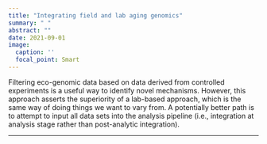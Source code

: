 ```yaml
---
title: "Integrating field and lab aging genomics"
summary: " "
abstract: ""
date: 2021-09-01
image: 
  caption: ''
  focal_point: Smart
---
```


Filtering eco-genomic data based on data derived from controlled experiments is a useful way to identify novel mechanisms. However, this approach asserts the superiority of a lab-based approach, which is the same way of doing things we want to vary from. A potentially better path is to attempt to input all data sets into the analysis pipeline (i.e., integration at analysis stage rather than post-analytic integration).  

---



